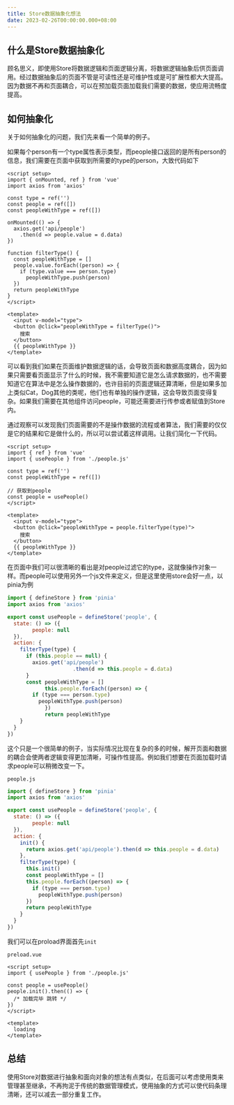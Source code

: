 ```yaml
---
title: Store数据抽象化想法
date: 2023-02-26T00:00:00.000+08:00
---
```


## 什么是Store数据抽象化

顾名思义，即使用Store将数据逻辑和页面逻辑分离，将数据逻辑抽象后供页面调用。经过数据抽象后的页面不管是可读性还是可维护性或是可扩展性都大大提高。因为数据不再和页面耦合，可以在预加载页面加载我们需要的数据，使应用流畅度提高。

<!-- more -->

## 如何抽象化

关于如何抽象化的问题，我们先来看一个简单的例子。

如果每个person有一个type属性表示类型，而people接口返回的是所有person的信息，我们需要在页面中获取到所需要的type的person，大致代码如下

```vue
<script setup>
import { onMounted, ref } from 'vue'
import axios from 'axios'

const type = ref('')
const people = ref([])
const peopleWithType = ref([])

onMounted(() => {
  axios.get('api/people')
    .then(d => people.value = d.data)
})

function filterType() {
  const peopleWithType = []
  people.value.forEach((person) => {
    if (type.value === person.type)
      peopleWithType.push(person)
  })
  return peopleWithType
}
</script>

<template>
  <input v-model="type">
  <button @click="peopleWithType = filterType()">
    搜索
  </button>
  {{ peopleWithType }}
</template>
```

可以看到我们如果在页面维护数据逻辑的话，会导致页面和数据高度耦合，因为如果只需要看页面显示了什么的时候，我不需要知道它是怎么请求数据的，也不需要知道它在算法中是怎么操作数据的，也许目前的页面逻辑还算清晰，但是如果多加上类似Cat，Dog其他的类呢，他们也有单独的操作逻辑，这会导致页面变得复杂。如果我们需要在其他组件访问people，可能还需要进行传参或者赋值到Store内。

通过观察可以发现我们页面需要的不是操作数据的流程或者算法，我们需要的仅仅是它的结果和它是做什么的，所以可以尝试着这样调用。让我们简化一下代码。

```vue
<script setup>
import { ref } from 'vue'
import { usePeople } from './people.js'

const type = ref('')
const peopleWithType = ref([])

// 获取到people
const people = usePeople()
</script>

<template>
  <input v-model="type">
  <button @click="peopleWithType = people.filterType(type)">
    搜索
  </button>
  {{ peopleWithType }}
</template>
```

在页面中我们可以很清晰的看出是对people过滤它的type，这就像操作对象一样。而people可以使用另外一个js文件来定义，但是这里使用store会好一点，以pinia为例

```js
import { defineStore } from 'pinia'
import axios from 'axios'

export const usePeople = defineStore('people', {
  state: () => ({
    	people: null
  }),
  action: {
    filterType(type) {
      if (this.people == null) {
        axios.get('api/people')
             		 .then(d => this.people = d.data)
      }
      const peopleWithType = []
       		this.people.forEach((person) => {
        if (type === person.type)
          peopleWithType.push(person)
        	})
        	return peopleWithType
    }
  }
})
```

这个只是一个很简单的例子，当实际情况比现在复杂的多的时候，解开页面和数据的耦合会使两者逻辑变得更加清晰，可操作性提高。例如我们想要在页面加载时请求people可以稍微改变一下。

`people.js`

```js
import { defineStore } from 'pinia'
import axios from 'axios'

export const usePeople = defineStore('people', {
  state: () => ({
    	people: null
  }),
  action: {
    init() {
      return axios.get('api/people').then(d => this.people = d.data)
    },
    filterType(type) {
      this.init()
      const peopleWithType = []
      this.people.forEach((person) => {
        if (type === person.type)
          peopleWithType.push(person)
      })
      return peopleWithType
    }
  }
})
```

我们可以在proload界面首先`init`

`preload.vue`

```vue
<script setup>
import { usePeople } from './people.js'

const people = usePeople()
people.init().then(() => {
  /* 加载完毕 跳转 */
})
</script>

<template>
  loading
</template>
```

## 总结

使用Store对数据进行抽象和面向对象的想法有点类似，在后面可以考虑使用类来管理甚至继承，不再拘泥于传统的数据管理模式，使用抽象的方式可以使代码条理清晰，还可以减去一部分重复工作。
